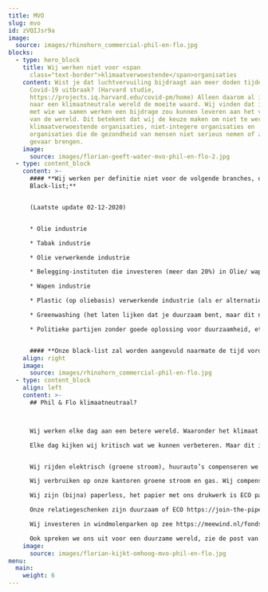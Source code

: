 ```yaml
---
title: MVO
slug: mvo
id: zVQIJsr9a
image:
  source: images/rhinohorn_commercial-phil-en-flo.jpg
blocks:
  - type: hero_block
    title: Wij werken niet voor <span
      class="text-border">klimaatverwoestende</span>organisaties
    content: Wist je dat luchtvervuiling bijdraagt aan meer doden tijdens de
      Covid-19 uitbraak? (Harvard studie,
      https://projects.iq.harvard.edu/covid-pm/home) Alleen daarom al is streven
      naar een klimaatneutrale wereld de moeite waard. Wij vinden dat iedereen
      met wie we samen werken een bijdrage zou kunnen leveren aan het verbeteren
      van de wereld. Dit betekent dat wij de keuze maken om niet te werken voor
      klimaatverwoestende organisaties, niet-integere organisaties en
      organisaties die de gezondheid van mensen niet serieus nemen of zelfs in
      gevaar brengen.
    image:
      source: images/florian-geeft-water-mvo-phil-en-flo-2.jpg
  - type: content_block
    content: >-
      #### **Wij werken per definitie niet voor de volgende branches, onze
      Black-list;**


      (Laatste update 02-12-2020)


      * Olie industrie

      * Tabak industrie

      * Olie verwerkende industrie

      * Belegging-instituten die investeren (meer dan 20%) in Olie/ wapen aandelen

      * Wapen industrie

      * Plastic (op oliebasis) verwerkende industrie (als er alternatieven zijn)

      * Greenwashing (het laten lijken dat je duurzaam bent, maar dit niet bent)

      * Politieke partijen zonder goede oplossing voor duurzaamheid, ethiek, vluchtelingenbeleid


      #### **Onze black-list zal worden aangevuld naarmate de tijd vordert.**
    align: right
    image:
      source: images/rhinohorn_commercial-phil-en-flo.jpg
  - type: content_block
    align: left
    content: >-
      ## Phil & Flo klimaatneutraal?



      Wij werken elke dag aan een betere wereld. Waaronder het klimaat.

      Elke dag kijken wij kritisch wat we kunnen verbeteren. Maar dit is wat we nu al doen:


      Wij rijden elektrisch (groene stroom), huurauto’s compenseren we via  https://treesforall.nl/compenseer-co2/

      Wij verbruiken op onze kantoren groene stroom en gas. Wij compenseren dit (extra) via https://loyaltree.nl/

      Wij zijn (bijna) paperless, het papier met ons drukwerk is ECO papier/ CO2 neutraal.

      Onze relatiegeschenken zijn duurzaam of ECO https://join-the-pipe.org/

      Wij investeren in windmolenparken op zee https://meewind.nl/fonds/zeewind-bestaande-parken/

      Ook spreken we ons uit voor een duurzame wereld, zie de post van [Peter de Graaf op LinkedIn](https://www.linkedin.com/posts/peterdegraaf1_marketing-klimaatverandering-onlinemedia-activity-6623877199214727168-Wwo8)
    image:
      source: images/florian-kijkt-omhoog-mvo-phil-en-flo.jpg
menu:
  main:
    weight: 6
---
```

